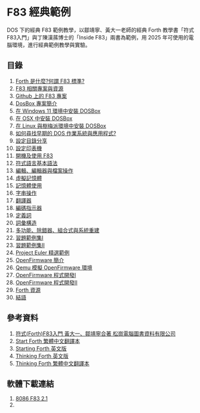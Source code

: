 # F83 經典範例

DOS 下的經典 F83 範例教學，以鄒靖寧、黃大一老師的經典 Forth 教學書「符式F83入門」與丁陳漢蓀博士的「Inside F83」兩書為範例，用 2025 年可使用的電腦環境，進行經典範例教學與實驗。

## 目錄

1.  [Forth 是什麼?何謂 F83 標準?]()
2.  [F83 相關專案與資源]()
3.  [Github 上的 F83 專案]()
4.  [DosBox 專案簡介]()
5.  [在 Windows 11 環境中安裝 DOSBox]()
6.  [在 OSX 中安裝 DOSBox]()
7.  [在 Linux 與樹梅派環境中安裝 DOSBox]()
8.  [如何尋找早期的 DOS 作業系統與應用程式?]()
9.  [設定目錄分享]()
10. [設定印表機]()
11. [開機及使用 F83]()
12. [符式語言基本語法]()
13. [編輯、編輯器與檔案操作]()
14. [虛擬記憶體]()
15. [記憶體使用]()
16. [字串操作]()
17. [翻譯器]()
18. [編碼指示器]()
19. [定義詞]()
20. [詞彙構造]()
21. [多功能、除錯器、組合式與系統重建]()
22. [習題範例集I]()
23. [習題範例集II]()
24. [Project Euler 精選範例]()
25. [OpenFirmware 簡介]()
26. [Qemu 模擬 OpenFirmware 環境]()
27. [OpenFirmware 程式開發I]()
28. [OpenFirmware 程式開發II]()
29. [Forth 資源]()
30. [結語]()

## 參考資料

01. [符式(Forth)F83入門 黃大一、鄒靖寧合著 松崗電腦圖書資料有限公司]()
02. [Start Forth 繁體中文翻譯本]()
03. [Starting Forth 英文版](https://www.forth.com/starting-forth/)
04. [Thinking Forth 英文版](https://thinking-forth.sourceforge.net/)
05. [Thinking Forth 繁體中文翻譯本](https://web.archive.org/web/20060713182848/http%3A//www.eforth.com.tw%3A80/academy-n/library/thinkingForth.htm) 

## 軟體下載連結

1. [8086 F83 2.1](https://winworldpc.com/product/8086-forth-83/210)
2. 
